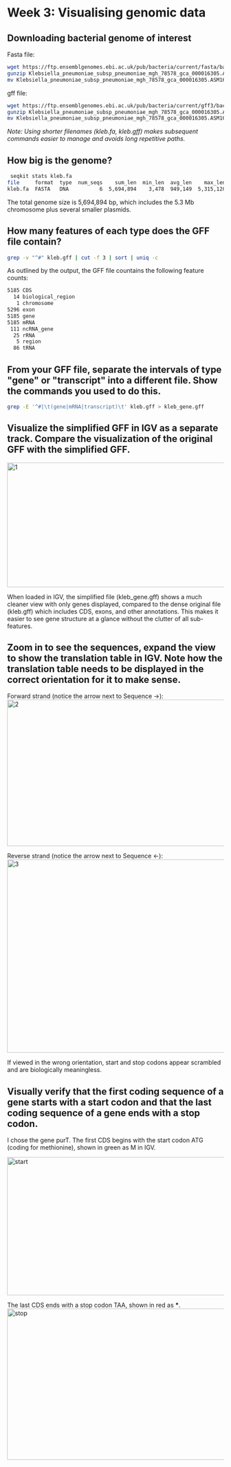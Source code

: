 # Week 3: Visualising genomic data

## Downloading bacterial genome of interest 

Fasta file:
```bash
wget https://ftp.ensemblgenomes.ebi.ac.uk/pub/bacteria/current/fasta/bacteria_0_collection/klebsiella_pneumoniae_subsp_pneumoniae_mgh_78578_gca_000016305/dna/Klebsiella_pneumoniae_subsp_pneumoniae_mgh_78578_gca_000016305.ASM1630v1.dna_rm.toplevel.fa.gz
gunzip Klebsiella_pneumoniae_subsp_pneumoniae_mgh_78578_gca_000016305.ASM1630v1.dna_rm.toplevel.fa.gz
mv Klebsiella_pneumoniae_subsp_pneumoniae_mgh_78578_gca_000016305.ASM1630v1.dna_rm.toplevel.fa kleb.fa
```
gff file:
```bash
wget https://ftp.ensemblgenomes.ebi.ac.uk/pub/bacteria/current/gff3/bacteria_0_collection/klebsiella_pneumoniae_subsp_pneumoniae_mgh_78578_gca_000016305/Klebsiella_pneumoniae_subsp_pneumoniae_mgh_78578_gca_000016305.ASM1630v1.62.gff3.gz
gunzip Klebsiella_pneumoniae_subsp_pneumoniae_mgh_78578_gca_000016305.ASM1630v1.62.gff3.gz
mv Klebsiella_pneumoniae_subsp_pneumoniae_mgh_78578_gca_000016305.ASM1630v1.62.gff3 kleb.gff
```

_Note: Using shorter filenames (kleb.fa, kleb.gff) makes subsequent commands easier to manage and avoids long repetitive paths._

## How big is the genome?

```bash
 seqkit stats kleb.fa 
file     format  type  num_seqs    sum_len  min_len  avg_len    max_len
kleb.fa  FASTA   DNA          6  5,694,894    3,478  949,149  5,315,120
```

The total genome size is 5,694,894 bp, which includes the 5.3 Mb chromosome plus several smaller plasmids.

## How many features of each type does the GFF file contain?

```bash
grep -v "^#" kleb.gff | cut -f 3 | sort | uniq -c
```
As outlined by the output, the GFF file countains the following feature counts:

```bash
5185 CDS
  14 biological_region
   1 chromosome
5296 exon
5185 gene
5185 mRNA
 111 ncRNA_gene
  25 rRNA
   5 region
  86 tRNA
```

## From your GFF file, separate the intervals of type "gene" or "transcript" into a different file. Show the commands you used to do this.

```bash
grep -E '^#|\t(gene|mRNA|transcript)\t' kleb.gff > kleb_gene.gff
```

## Visualize the simplified GFF in IGV as a separate track. Compare the visualization of the original GFF with the simplified GFF.


<img width="1440" height="290" alt="1" src="https://github.com/user-attachments/assets/88a7f505-8937-4422-8cf6-004df84deb76" />

When loaded in IGV, the simplified file (kleb_gene.gff) shows a much cleaner view with only genes displayed, compared to the dense original file (kleb.gff) which includes CDS, exons, and other annotations. This makes it easier to see gene structure at a glance without the clutter of all sub-features.

## Zoom in to see the sequences, expand the view to show the translation table in IGV. Note how the translation table needs to be displayed in the correct orientation for it to make sense.

Forward strand (notice the arrow next to Sequence →):
<img width="1440" height="341" alt="2" src="https://github.com/user-attachments/assets/9c5b84b8-5999-47f7-9053-ae8267f1cf4d" />

Reverse strand (notice the arrow next to Sequence ←): 
<img width="1440" height="450" alt="3" src="https://github.com/user-attachments/assets/9a58a782-b48e-446c-87e3-46d60c97d1d7" />

If viewed in the wrong orientation, start and stop codons appear scrambled and are biologically meaningless.

## Visually verify that the first coding sequence of a gene starts with a start codon and that the last coding sequence of a gene ends with a stop codon.

I chose the gene purT. The first CDS begins with the start codon ATG (coding for methionine), shown in green as M in IGV.  

<img width="1440" height="322" alt="start" src="https://github.com/user-attachments/assets/b1a88822-6b14-41ce-a82a-692560bde4d8" />

The last CDS ends with a stop codon TAA, shown in red as **\***.
<img width="1440" height="352" alt="stop" src="https://github.com/user-attachments/assets/38e5867c-1db2-45c1-abef-ec034c6b2402" />
